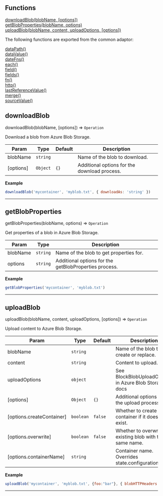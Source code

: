 ## Functions

<dl>
<dt>
    <a href="#downloadblob">downloadBlob(blobName, [options])</a></dt>
<dt>
    <a href="#getblobproperties">getBlobProperties(blobName, options)</a></dt>
<dt>
    <a href="#uploadblob">uploadBlob(blobName, content, uploadOptions, [options])</a></dt>
</dl>

The following functions are exported from the common adaptor:
<dl>
<dt>
    <a href="/adaptors/packages/common-docs#datapath">dataPath()</a>
</dt>
<dt>
    <a href="/adaptors/packages/common-docs#datavalue">dataValue()</a>
</dt>
<dt>
    <a href="/adaptors/packages/common-docs#datefns">dateFns()</a>
</dt>
<dt>
    <a href="/adaptors/packages/common-docs#each">each()</a>
</dt>
<dt>
    <a href="/adaptors/packages/common-docs#field">field()</a>
</dt>
<dt>
    <a href="/adaptors/packages/common-docs#fields">fields()</a>
</dt>
<dt>
    <a href="/adaptors/packages/common-docs#fn">fn()</a>
</dt>
<dt>
    <a href="/adaptors/packages/common-docs#http">http()</a>
</dt>
<dt>
    <a href="/adaptors/packages/common-docs#lastreferencevalue">lastReferenceValue()</a>
</dt>
<dt>
    <a href="/adaptors/packages/common-docs#merge">merge()</a>
</dt>
<dt>
    <a href="/adaptors/packages/common-docs#sourcevalue">sourceValue()</a>
</dt></dl>

## downloadBlob

downloadBlob(blobName, [options]) ⇒ <code>Operation</code>

Download a blob from Azure Blob Storage.


| Param | Type | Default | Description |
| --- | --- | --- | --- |
| blobName | <code>string</code> |  | Name of the blob to download. |
| [options] | <code>Object</code> | <code>{}</code> | Additional options for the download process. |

**Example**  
```js
downloadBlob('mycontainer', 'myblob.txt', { downloadAs: 'string' })
```

* * *

## getBlobProperties

getBlobProperties(blobName, options) ⇒ <code>Operation</code>

Get properties of a blob in Azure Blob Storage.


| Param | Type | Description |
| --- | --- | --- |
| blobName | <code>string</code> | Name of the blob to get properties for. |
| options | <code>string</code> | Additional options for the getBlobProperties process. |

**Example**  
```js
getBlobProperties('mycontainer', 'myblob.txt')
```

* * *

## uploadBlob

uploadBlob(blobName, content, uploadOptions, [options]) ⇒ <code>Operation</code>

Upload content to Azure Blob Storage.


| Param | Type | Default | Description |
| --- | --- | --- | --- |
| blobName | <code>string</code> |  | Name of the blob to create or replace. |
| content | <code>string</code> |  | Content to upload. |
| uploadOptions | <code>object</code> |  | See BlockBlobUploadOptions in Azure Blob Storage docs |
| [options] | <code>Object</code> | <code>{}</code> | Additional options for the upload process. |
| [options.createContainer] | <code>boolean</code> | <code>false</code> | Whether to create the container if it doesn't exist. |
| [options.overwrite] | <code>boolean</code> | <code>false</code> | Whether to overwrite an existing blob with the same name. |
| [options.containerName] | <code>string</code> |  | Container name. Overrides state.configuration. |

**Example**  
```js
uploadBlob('mycontainer', 'myblob.txt', {foo:"bar"}, { blobHTTPHeaders: { blobContentType: 'application/json' } })
```

* * *

